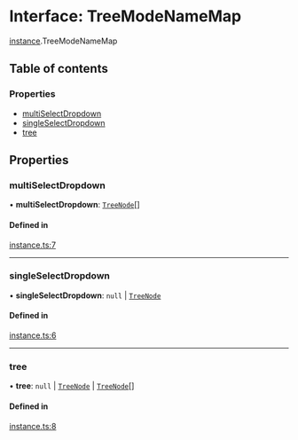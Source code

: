 # Interface: TreeModeNameMap

[instance](../modules/instance.md).TreeModeNameMap

## Table of contents

### Properties

- [multiSelectDropdown](instance.treemodenamemap.md#multiselectdropdown)
- [singleSelectDropdown](instance.treemodenamemap.md#singleselectdropdown)
- [tree](instance.treemodenamemap.md#tree)

## Properties

### multiSelectDropdown

• **multiSelectDropdown**: [`TreeNode`](tree_node.treenode.md)[]

#### Defined in

[instance.ts:7](https://github.com/ckotzbauer/simple-tree-component/blob/0d16ad4/src/types/instance.ts#L7)

___

### singleSelectDropdown

• **singleSelectDropdown**: ``null`` \| [`TreeNode`](tree_node.treenode.md)

#### Defined in

[instance.ts:6](https://github.com/ckotzbauer/simple-tree-component/blob/0d16ad4/src/types/instance.ts#L6)

___

### tree

• **tree**: ``null`` \| [`TreeNode`](tree_node.treenode.md) \| [`TreeNode`](tree_node.treenode.md)[]

#### Defined in

[instance.ts:8](https://github.com/ckotzbauer/simple-tree-component/blob/0d16ad4/src/types/instance.ts#L8)
